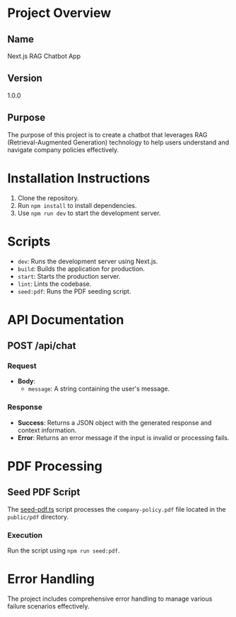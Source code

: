 # Project Overview

## Name

Next.js RAG Chatbot App

## Version

1.0.0

## Purpose

The purpose of this project is to create a chatbot that leverages RAG (Retrieval-Augmented Generation) technology to help users understand and navigate company policies effectively.

# Installation Instructions

1. Clone the repository.
2. Run `npm install` to install dependencies.
3. Use `npm run dev` to start the development server.

# Scripts

- `dev`: Runs the development server using Next.js.
- `build`: Builds the application for production.
- `start`: Starts the production server.
- `lint`: Lints the codebase.
- `seed:pdf`: Runs the PDF seeding script.

# API Documentation

## POST /api/chat

### Request

- **Body**:
  - `message`: A string containing the user's message.

### Response

- **Success**: Returns a JSON object with the generated response and context information.
- **Error**: Returns an error message if the input is invalid or processing fails.

# PDF Processing

## Seed PDF Script

The [seed-pdf.ts](cci:7://file:///c:/Users/sltr9/OneDrive/Desktop/next-chatbot/scripts/seed-pdf.ts:0:0-0:0) script processes the `company-policy.pdf` file located in the `public/pdf` directory.

### Execution

Run the script using `npm run seed:pdf`.

# Error Handling

The project includes comprehensive error handling to manage various failure scenarios effectively.
